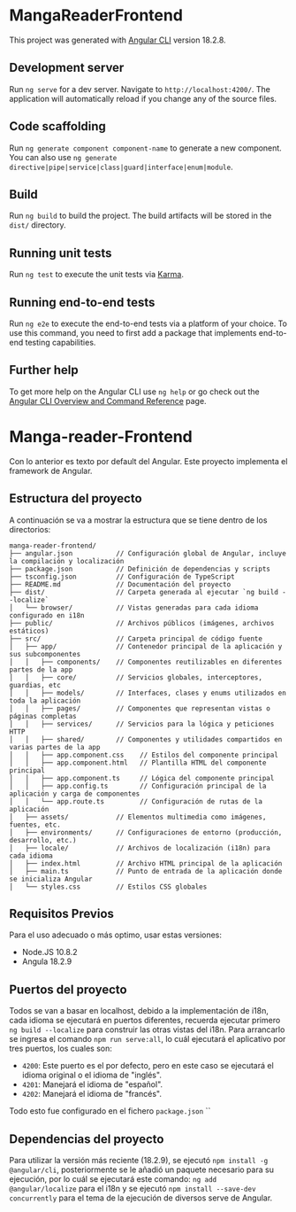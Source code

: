 # MangaReaderFrontend

This project was generated with [Angular CLI](https://github.com/angular/angular-cli) version 18.2.8.

## Development server

Run `ng serve` for a dev server. Navigate to `http://localhost:4200/`. The application will automatically reload if you change any of the source files.

## Code scaffolding

Run `ng generate component component-name` to generate a new component. You can also use `ng generate directive|pipe|service|class|guard|interface|enum|module`.

## Build

Run `ng build` to build the project. The build artifacts will be stored in the `dist/` directory.

## Running unit tests

Run `ng test` to execute the unit tests via [Karma](https://karma-runner.github.io).

## Running end-to-end tests

Run `ng e2e` to execute the end-to-end tests via a platform of your choice. To use this command, you need to first add a package that implements end-to-end testing capabilities.

## Further help

To get more help on the Angular CLI use `ng help` or go check out the [Angular CLI Overview and Command Reference](https://angular.dev/tools/cli) page.

# Manga-reader-Frontend

Con lo anterior es texto por default del Angular.
Este proyecto implementa el framework de Angular.

## Estructura del proyecto

A continuación se va a mostrar la estructura que se tiene dentro de los directorios:

```
manga-reader-frontend/
├── angular.json           // Configuración global de Angular, incluye la compilación y localización
├── package.json           // Definición de dependencias y scripts
├── tsconfig.json          // Configuración de TypeScript
├── README.md              // Documentación del proyecto
├── dist/                  // Carpeta generada al ejecutar `ng build --localize`
│   └── browser/           // Vistas generadas para cada idioma configurado en i18n
├── public/                // Archivos públicos (imágenes, archivos estáticos)
├── src/                   // Carpeta principal de código fuente
│   ├── app/               // Contenedor principal de la aplicación y sus subcomponentes
│   │   ├── components/    // Componentes reutilizables en diferentes partes de la app
│   │   ├── core/          // Servicios globales, interceptores, guardias, etc
│   │   ├── models/        // Interfaces, clases y enums utilizados en toda la aplicación
│   │   ├── pages/         // Componentes que representan vistas o páginas completas
│   │   ├── services/      // Servicios para la lógica y peticiones HTTP
│   │   ├── shared/        // Componentes y utilidades compartidos en varias partes de la app
│   │   ├── app.component.css    // Estilos del componente principal
│   │   ├── app.component.html   // Plantilla HTML del componente principal
│   │   ├── app.component.ts     // Lógica del componente principal
│   │   ├── app.config.ts        // Configuración principal de la aplicación y carga de componentes
│   │   └── app.route.ts         // Configuración de rutas de la aplicación
│   ├── assets/            // Elementos multimedia como imágenes, fuentes, etc.
│   ├── environments/      // Configuraciones de entorno (producción, desarrollo, etc.)
│   ├── locale/            // Archivos de localización (i18n) para cada idioma
│   ├── index.html         // Archivo HTML principal de la aplicación
│   ├── main.ts            // Punto de entrada de la aplicación donde se inicializa Angular
│   └── styles.css         // Estilos CSS globales

```

## Requisitos Previos

Para el uso adecuado o más optimo, usar estas versiones:
- Node.JS 10.8.2
- Angula 18.2.9

## Puertos del proyecto

Todos se van a basar en localhost, debido a la implementación de i18n, cada idioma se ejecutará en puertos diferentes, recuerda ejecutar primero `ng build --localize` para construir las otras vistas del i18n. Para arrancarlo se ingresa el comando `npm run serve:all`, lo cuál ejecutará el aplicativo por tres puertos, los cuales son:
- `4200`:  Este puerto es el por defecto, pero en este caso se ejecutará el idioma original o el idioma de "inglés".
- `4201`: Manejará el idioma de "español".
- `4202`: Manejará el idioma de "francés".

Todo esto fue configurado en el fichero `package.json`  ``
## Dependencias del proyecto

Para utilizar la versión más reciente (18.2.9), se ejecutó `npm install -g @angular/cli`, posteriormente se le añadió un paquete necesario para su ejecución, por lo cuál se ejecutará este comando: `ng add @angular/localize` para el i18n y se ejecutó `npm install --save-dev concurrently` para el tema de la ejecución de diversos serve de Angular.